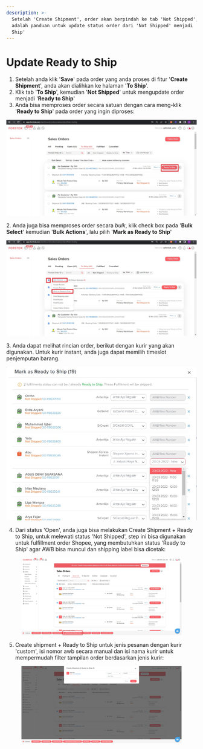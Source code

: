 ```yaml
---
description: >-
  Setelah 'Create Shipment', order akan berpindah ke tab 'Not Shipped', ini
  adalah panduan untuk update status order dari 'Not Shipped' menjadi 'Ready to
  Ship'
---
```


# Update Ready to Ship

1. Setelah anda klik '**Save**' pada order yang anda proses di fitur '**Create Shipment**', anda akan dialihkan ke halaman '**To Ship**'.&#x20;
2. Klik tab '**To Ship**', kemudian '**Not Shipped**' untuk mengupdate order menjadi '**Ready to Ship**'
3. Anda bisa memproses order secara satuan dengan cara meng-klik '**Ready to Ship**' pada order yang ingin diproses:

![](<../../.gitbook/assets/Screenshot 2022-03-22 143940.jpg>)

2\. Anda juga bisa memproses order secara _bulk_, klik check box pada '**Bulk Select**' kemudian '**Bulk Actions**', lalu pilih '**Mark as Ready to Ship**'

![](<../../.gitbook/assets/Screenshot 2022-03-22 144554.jpg>)

3\. Anda dapat melihat rincian order, berikut dengan kurir yang akan digunakan. Untuk kurir instant, anda juga dapat memilih timeslot penjemputan barang.

![](<../../.gitbook/assets/Screenshot 2022-03-23 112234.jpg>)

4. Dari status 'Open', anda juga bisa melakukan Create Shipment + Ready to Ship, untuk melewati status 'Not Shipped', step ini bisa digunakan untuk fulfillment order Shopee, yang membutuhkan status 'Ready to Ship' agar AWB bisa muncul dan shipping label bisa dicetak:

<figure><img src="../../.gitbook/assets/Screenshot 2023-07-13 134850.jpg" alt=""><figcaption></figcaption></figure>

5. Create shipment + Ready to Ship untuk jenis pesanan dengan kurir 'custom', isi nomor awb secara manual dan isi nama kurir untuk mempermudah filter tampilan order berdasarkan jenis kurir:

<figure><img src="../../.gitbook/assets/image (4).png" alt=""><figcaption></figcaption></figure>
